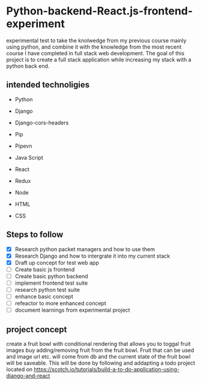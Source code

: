 # Python-backend-React.js-frontend-experiment

experimental test to take the knolwedge from my previous course mainly using python, and combine it with the knowledge from the most recent course I have completed in full stack web development. The goal of this project is to create a full stack application while increasing my stack with a python back end.

## intended technoligies 
- Python
- Django
- Django-cors-headers
- Pip
- Pipevn

- Java Script
- React
- Redux
- Node
- HTML
- CSS

## Steps to follow

- [x] Research python packet managers and how to use them
- [x] Research Django and how to intergrate it into my current stack
- [x] Draft up concept for test web app
- [ ] Create basic js frontend
- [ ] Create basic python backend
- [ ] implement frontend test suite
- [ ] research python test suite
- [ ] enhance basic concept
- [ ] refeactor to more enhanced concept 
- [ ] document learnings from experimental project

## project concept

create a fruit bowl with conditional rendering that allows you to toggal fruit images buy adding/removing fruit from the fruit bowl. Fruit that can be used and image url etc. will come from db and the current state of the fruit bowl will be saveable. This will be done by following and addapting a todo project located on https://scotch.io/tutorials/build-a-to-do-application-using-django-and-react 


